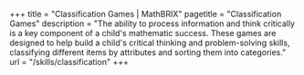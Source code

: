 +++
title = "Classification Games | MathBRIX"
pagetitle = "Classification Games"
description = "The ability to process information and think critically is a key component of a child's mathematic success. These games are designed to help build a child's critical thinking and problem-solving skills, classifying different items by attributes and sorting them into categories."
url = "/skills/classification"
+++